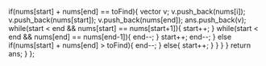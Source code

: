 if(nums[start] + nums[end] == toFind){
vector<int> v;
v.push_back(nums[i]);
v.push_back(nums[start]);
v.push_back(nums[end]);
ans.push_back(v);
while(start < end && nums[start] == nums[start+1]){
start++;
}
while(start < end && nums[end] == nums[end-1]){
end--;
}
start++;
end--;
}
else if(nums[start] + nums[end] > toFind){
end--;
}
else{
start++;
}
} }
}
return ans;
}
};